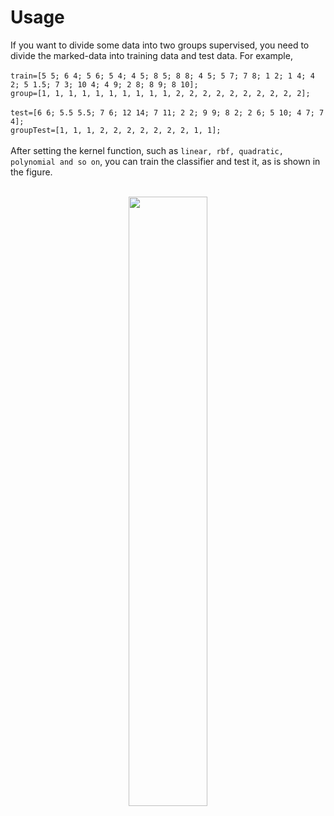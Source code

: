 # Usage
If you want to divide some data into two groups supervised, you need to divide the marked-data into training data and test data. For example,<br><br>
`train=[5 5; 6 4; 5 6; 5 4; 4 5; 8 5; 8 8; 4 5; 5 7; 7 8; 1 2; 1 4; 4 2; 5 1.5; 7 3; 10 4; 4 9; 2 8; 8 9; 8 10];` <br>
`group=[1, 1, 1, 1, 1, 1, 1, 1, 1, 1, 2, 2, 2, 2, 2, 2, 2, 2, 2, 2];`  <br><br>
`test=[6 6; 5.5 5.5; 7 6; 12 14; 7 11; 2 2; 9 9; 8 2; 2 6; 5 10; 4 7; 7 4];` <br>
`groupTest=[1, 1, 1, 2, 2, 2, 2, 2, 2, 2, 1, 1];`<br><br>
After setting the kernel function, such as `linear, rbf, quadratic, polynomial and so on`, you can train the classifier and test it, as is shown in the figure. <br><br>
<div align=center><img src="https://github.com/danielzhangau/Mathematical-Contest-in-Modeling/raw/master/images/svm.png" width="50%" height="50%">

